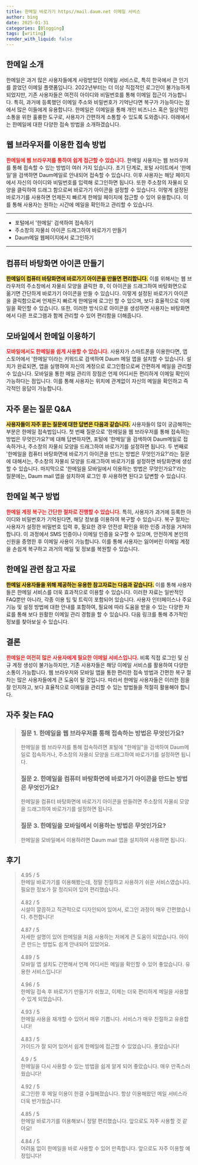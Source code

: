 ```yaml
---
title: 한메일 바로가기 https//mail.daum.net 이메일 서비스
author: bing
date: 2025-01-31
categories: [Blogging]
tags: [writing]
render_with_liquid: false
---
```



<h2 id='한메일-소개'>한메일 소개</h2>

<p>한메일은 과거 많은 사용자들에게 사랑받았던 이메일 서비스로, 특히 한국에서 큰 인기를 끌었던 이메일 플랫폼입니다. 2022년부터는 더 이상 직접적인 로그인이 불가능하게 되었지만, 기존 사용자들은 여전히 아이디와 비밀번호를 통해 이메일 접근이 가능합니다. 특히, 과거에 등록했던 이메일 주소와 비밀번호가 기억난다면 복구가 가능하다는 점에서 많은 이들에게 유용합니다. 한메일은 이메일을 통해 개인 비즈니스 혹은 일상적인 소통을 위한 훌륭한 도구로, 사용자가 간편하게 소통할 수 있도록 도와줍니다. 아래에서는 한메일에 대한 다양한 접속 방법을 소개하겠습니다.</p>

<h2 id='웹-브라우저를-이용한-접속방법'>웹 브라우저를 이용한 접속 방법</h2>

<p><b><span style="color: #ee2323;">한메일에 웹 브라우저를 통하여 쉽게 접근할 수 있습니다.</span></b> 한메일 사용자는 웹 브라우저를 통해 접속할 수 있는 방법이 여러 가지 있습니다. 초기 단계로, 포털 사이트에서 '한메일'을 검색하면 Daum메일로 안내되어 접속할 수 있습니다. 이후 사용자는 해당 페이지에서 자신의 아이디와 비밀번호를 입력해 로그인하면 됩니다. 또한 주소창의 자물쇠 모양을 클릭하여 드래그 함으로써 바로가기 아이콘을 설정할 수 있습니다. 이렇게 설정된 바로가기를 사용하면 언제든지 빠르게 한메일 페이지에 접근할 수 있어 유용합니다. 이를 통해 사용자는 원하는 시간에 메일을 확인하고 관리할 수 있습니다.</p>

<hr />

<ul>
    <li>포털에서 '한메일' 검색하여 접속하기</li>
    <li>주소창의 자물쇠 아이콘 드래그하여 바로가기 만들기</li>
    <li>Daum메일 웹페이지에서 로그인하기</li>
</ul>

<hr />

<h2 id='컴퓨터-바탕화면-아이콘-만들기'>컴퓨터 바탕화면 아이콘 만들기</h2>

<p><b><span style="background-color: #ffe066;">한메일이 컴퓨터 바탕화면에 바로가기 아이콘을 만들면 편리합니다.</span></b> 이를 위해서는 웹 브라우저의 주소창에서 자물쇠 모양을 클릭한 후, 이 아이콘을 드래그하여 바탕화면으로 옮기면 간단하게 바로가기 아이콘을 만들 수 있습니다. 이렇게 설정된 바로가기 아이콘을 클릭함으로써 언제든지 빠르게 한메일에 로그인 할 수 있으며, 보다 효율적으로 이메일을 확인할 수 있습니다. 또한, 이러한 방식으로 아이콘을 생성하면 사용자는 바탕화면에서 다른 프로그램과 함께 관리할 수 있어 편리함을 더해줍니다.</p>

<h2 id='모바일에서-한메일-이용하기'>모바일에서 한메일 이용하기</h2>

<p><b><span style="color: #ee2323;">모바일에서도 한메일을 쉽게 사용할 수 있습니다.</span></b> 사용자가 스마트폰을 이용한다면, 앱스토어에서 '한메일'이라는 키워드로 검색하여 Daum 메일 앱을 설치할 수 있습니다. 설치가 완료되면, 앱을 실행하여 자신의 계정으로 로그인함으로써 간편하게 메일을 관리할 수 있습니다. 모바일을 통한 메일 관리의 장점은 언제 어디서든 편리하게 이메일 확인이 가능하다는 점입니다. 이를 통해 사용자는 위치에 관계없이 자신의 메일을 확인하고 즉각적인 응답이 가능합니다.</p>

<h2 id='자주-묻는-질문-QNA'>자주 묻는 질문 Q&A</h2>

<p><b><span style="background-color: #ffe066;">사용자들이 자주 묻는 질문에 대한 답변은 다음과 같습니다.</span></b> 사용자들이 많이 궁금해하는 부분은 한메일 접속법입니다. 첫 번째 질문으로 '한메일을 웹 브라우저를 통해 접속하는 방법은 무엇인가요?'에 대해 답변하자면, 포털에 '한메일'을 검색하여 Daum메일로 접속하거나, 주소창의 자물쇠 모양을 드래그하여 바로가기를 설정하면 됩니다. 두 번째로 '한메일을 컴퓨터 바탕화면에 바로가기 아이콘을 만드는 방법은 무엇인가요?'라는 질문에 대해서는, 주소창의 자물쇠 모양을 드래그하여 바로가기를 설정하면 바탕화면에 생성할 수 있습니다. 마지막으로 '한메일을 모바일에서 이용하는 방법은 무엇인가요?'라는 질문에는, Daum mail 앱을 설치하여 로그인 후 사용하면 된다고 답변할 수 있습니다.</p>

<h2 id='한메일-복구-방법'>한메일 복구 방법</h2>

<p><b><span style="color: #ee2323;">한메일 계정 복구는 간단한 절차로 진행할 수 있습니다.</span></b> 특히, 사용자가 과거에 등록한 아이디와 비밀번호가 기억된다면, 해당 정보를 이용하여 복구할 수 있습니다. 복구 절차는 사용자가 설정한 비밀번호 입력 후, 필요한 경우 안전성 확인을 위한 인증 과정을 거쳐야 합니다. 이 과정에서 SMS 인증이나 이메일 인증을 요구할 수 있으며, 안전하게 본인의 신원을 증명한 후 이메일 사용이 가능합니다. 이를 통해 사용자는 잃어버린 이메일 계정을 손쉽게 복구하고 과거의 메일 및 정보를 복원할 수 있습니다.</p>

<h2 id='한메일-관련-참고자료'>한메일 관련 참고 자료</h2>

<p><b><span style="background-color: #ffe066;">한메일 사용자들을 위해 제공하는 유용한 참고자료는 다음과 같습니다.</span></b> 이를 통해 사용자들은 한메일 서비스를 더욱 효과적으로 이용할 수 있습니다. 이러한 자료는 일반적인 FAQ뿐만 아니라, 각종 이용 팁 및 트릭이 포함되어 있습니다. 사용자 인터페이스나 주요 기능 및 설정 방법에 대한 안내를 포함하여, 필요에 따라 도움을 받을 수 있는 다양한 자료를 통해 보다 원활한 이메일 관리 경험을 할 수 있습니다. 다음 링크를 통해 추가적인 정보를 찾아보실 수 있습니다.</p>

<h2 id='결론'>결론</h2>

<p><b><span style="color: #ee2323;">한메일은 여전히 많은 사용자에게 필요한 이메일 서비스입니다.</span></b> 비록 직접 로그인 및 신규 계정 생성이 불가능하지만, 기존 사용자들은 해당 이메일 서비스를 활용하여 다양한 소통이 가능합니다. 웹 브라우저와 모바일 앱을 통한 편리한 접속 방법과 간편한 복구 절차는 많은 사용자들에게 큰 도움이 될 것입니다. 따라서 한메일 사용자들은 이러한 점을 잘 인지하고, 보다 효율적으로 이메일을 관리할 수 있는 방법들을 적절히 활용해야 합니다.</p>


<h2 id='자주_찾는_FAQ'>자주 찾는 FAQ</h2>
<div itemscope="" itemtype="https://schema.org/FAQPage"> 
<blockquote> 
<div itemscope="" itemprop="mainEntity" itemtype="https://schema.org/Question"> 
<h3 itemprop="name">질문 1. 한메일을 웹 브라우저를 통해 접속하는 방법은 무엇인가요?</h3> 
<div itemscope="" itemprop="acceptedAnswer" itemtype="https://schema.org/Answer"> 
<span itemprop="text"> 
<p>한메일을 웹 브라우저를 통해 접속하려면 포털에 "한메일"을 검색하여 Daum메일로 접속하거나, 주소창의 자물쇠 모양을 드래그하여 바로가기를 설정하면 됩니다.</p> 
</span> 
</div> 
</div> 

<div itemscope="" itemprop="mainEntity" itemtype="https://schema.org/Question"> 
<h3 itemprop="name">질문 2. 한메일을 컴퓨터 바탕화면에 바로가기 아이콘을 만드는 방법은 무엇인가요?</h3> 
<div itemscope="" itemprop="acceptedAnswer" itemtype="https://schema.org/Answer"> 
<span itemprop="text"> 
<p>한메일을 컴퓨터 바탕화면에 바로가기 아이콘을 만들려면 주소창의 자물쇠 모양을 드래그하여 바로가기를 설정하면 됩니다.</p> 
</span> 
</div> 
</div> 

<div itemscope="" itemprop="mainEntity" itemtype="https://schema.org/Question"> 
<h3 itemprop="name">질문 3. 한메일을 모바일에서 이용하는 방법은 무엇인가요?</h3> 
<div itemscope="" itemprop="acceptedAnswer" itemtype="https://schema.org/Answer"> 
<span itemprop="text"> 
<p>한메일을 모바일에서 이용하려면 Daum mail 앱을 설치하여 사용하면 됩니다.</p> 
</span> 
</div> 
</div> 

</blockquote> 
</div>
<h2 id='후기'>후기</h2>
<div itemscope itemtype="https://schema.org/Product">
  <blockquote>
  <div itemprop="review" itemscope itemtype="https://schema.org/Review">
      <div itemprop="reviewRating" itemscope itemtype="https://schema.org/Rating"> <span itemprop="ratingValue">4.95</span> / <span itemprop="bestRating">5</span> </div>
      <span itemprop="reviewBody">한메일 바로가기를 이용해봤는데, 정말 친절하고 사용하기 쉬운 서비스였습니다. 필요한 정보가 잘 정리되어 있어 편리했습니다.</span>
  </div>
  <br>
  <div itemprop="review" itemscope itemtype="https://schema.org/Review">
      <div itemprop="reviewRating" itemscope itemtype="https://schema.org/Rating"> <span itemprop="ratingValue">4.82</span> / <span itemprop="bestRating">5</span> </div>
      <span itemprop="reviewBody">시설이 깔끔하고 직관적으로 디자인되어 있어서, 로그인 과정이 매우 간편했습니다. 추천합니다!</span>
  </div>
  <br>
  <div itemprop="review" itemscope itemtype="https://schema.org/Review">
      <div itemprop="reviewRating" itemscope itemtype="https://schema.org/Rating"> <span itemprop="ratingValue">4.87</span> / <span itemprop="bestRating">5</span> </div>
      <span itemprop="reviewBody">자세한 설명이 있어 한메일을 처음 사용하는 저에게 큰 도움이 되었습니다. 아이콘 만드는 방법도 쉽게 안내되어 있었어요.</span>
  </div>
  <br>
  <div itemprop="review" itemscope itemtype="https://schema.org/Review">
      <div itemprop="reviewRating" itemscope itemtype="https://schema.org/Rating"> <span itemprop="ratingValue">4.89</span> / <span itemprop="bestRating">5</span> </div>
      <span itemprop="reviewBody">모바일 앱 설치도 간편해서 언제 어디서든 메일을 확인할 수 있어 좋았습니다. 유용한 서비스입니다!</span>
  </div>
  <br>
  <div itemprop="review" itemscope itemtype="https://schema.org/Review">
      <div itemprop="reviewRating" itemscope itemtype="https://schema.org/Rating"> <span itemprop="ratingValue">4.96</span> / <span itemprop="bestRating">5</span> </div>
      <span itemprop="reviewBody">한메일 접속 후 바로가기 만들기가 쉬웠고, 이제는 더욱 편리하게 메일을 사용할 수 있게 되었습니다.</span>
  </div>
  <br>
  <div itemprop="review" itemscope itemtype="https://schema.org/Review">
      <div itemprop="reviewRating" itemscope itemtype="https://schema.org/Rating"> <span itemprop="ratingValue">4.93</span> / <span itemprop="bestRating">5</span> </div>
      <span itemprop="reviewBody">한메일 사용을 재개할 수 있어서 매우 기쁩니다. 서비스가 매우 친절하고 유용합니다!</span>
  </div>
  <br>
  <div itemprop="review" itemscope itemtype="https://schema.org/Review">
      <div itemprop="reviewRating" itemscope itemtype="https://schema.org/Rating"> <span itemprop="ratingValue">4.83</span> / <span itemprop="bestRating">5</span> </div>
      <span itemprop="reviewBody">가이드가 잘 되어 있어서 쉽게 한메일에 접근할 수 있었습니다. 좋았습니다!</span>
  </div>
  <br>
  <div itemprop="review" itemscope itemtype="https://schema.org/Review">
      <div itemprop="reviewRating" itemscope itemtype="https://schema.org/Rating"> <span itemprop="ratingValue">4.9</span> / <span itemprop="bestRating">5</span> </div>
      <span itemprop="reviewBody">한메일을 다시 사용할 수 있는 방법을 쉽게 알게 되어 좋았습니다. 매우 만족스러웠습니다!</span>
  </div>
  <br>
  <div itemprop="review" itemscope itemtype="https://schema.org/Review">
      <div itemprop="reviewRating" itemscope itemtype="https://schema.org/Rating"> <span itemprop="ratingValue">4.92</span> / <span itemprop="bestRating">5</span> </div>
      <span itemprop="reviewBody">로그인한 후 메일 이용이 한결 수월해졌습니다. 항상 이용해왔던 메일 서비스라 더욱 반가웠습니다.</span>
  </div>
  <br>
  <div itemprop="review" itemscope itemtype="https://schema.org/Review">
      <div itemprop="reviewRating" itemscope itemtype="https://schema.org/Rating"> <span itemprop="ratingValue">4.85</span> / <span itemprop="bestRating">5</span> </div>
      <span itemprop="reviewBody">한메일 바로가기를 이용해보니 정말 편리했습니다. 앞으로도 자주 사용할 것 같아요!</span>
  </div>
  <br>
  <div itemprop="review" itemscope itemtype="https://schema.org/Review">
      <div itemprop="reviewRating" itemscope itemtype="https://schema.org/Rating"> <span itemprop="ratingValue">4.84</span> / <span itemprop="bestRating">5</span> </div>
      <span itemprop="reviewBody">어려움 없이 한메일을 바로 사용할 수 있어 만족합니다. 앞으로도 자주 이용할 예정입니다!</span>
  </div>
  </blockquote>
</div>
